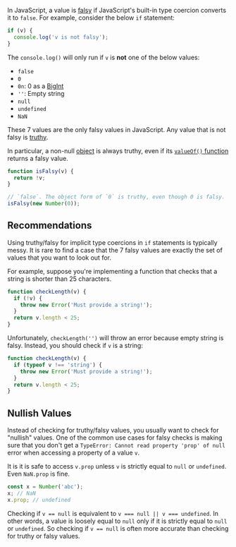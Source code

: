 In JavaScript, a value is [falsy](https://developer.mozilla.org/en-US/docs/Glossary/Falsy)
if JavaScript's built-in type coercion converts it to `false`. For example,
consider the below `if` statement:

```javascript
if (v) {
  console.log('v is not falsy');
}
```

The `console.log()` will only run if `v` is **not** one of the below values:

- `false`
- `0`
- `0n`: 0 as a [BigInt](http://thecodebarbarian.com/an-overview-of-bigint-in-node-js.html)
- `''`: Empty string
- `null`
- `undefined`
- `NaN`

These 7 values are the only falsy values in JavaScript. Any value that is not falsy is [truthy](https://developer.mozilla.org/en-US/docs/Glossary/truthy). 

In particular, a non-null [object](https://developer.mozilla.org/en-US/docs/Web/JavaScript/Guide/Working_with_Objects) is always truthy, even if its [`valueOf()` function](/tutorials/fundamentals/valueof) returns a falsy value.

```javascript
function isFalsy(v) {
  return !v;
}

// `false`. The object form of `0` is truthy, even though 0 is falsy.
isFalsy(new Number(0));
```

Recommendations
---------------

Using truthy/falsy for implicit type coercions in `if` statements is
typically messy. It is rare to find a case that the 7 falsy values are exactly
the set of values that you want to look out for.

For example, suppose you're implementing a function that checks that a string
is shorter than 25 characters.

```javascript
function checkLength(v) {
  if (!v) {
    throw new Error('Must provide a string!');
  }
  return v.length < 25;
}
```

Unfortunately, `checkLength('')` will throw an error because empty string is
falsy. Instead, you should check if `v` is a string:

```javascript
function checkLength(v) {
  if (typeof v !== 'string') {
    throw new Error('Must provide a string!');
  }
  return v.length < 25;
}
```

Nullish Values
--------------

Instead of checking for truthy/falsy values, you usually want to check for
"nullish" values. One of the common use cases for falsy checks is making sure
that you don't get a `TypeError: Cannot read property 'prop' of null` error 
when accessing a property of a value `v`.

It is it is safe to access `v.prop` unless `v` is strictly equal to `null` or 
`undefined`. Even `NaN.prop` is fine.

```javascript
const x = Number('abc');
x; // NaN
x.prop; // undefined
```

Checking if `v == null` is equivalent to `v === null || v === undefined`.
In other words, a value is loosely equal to `null` only if it is strictly
equal to `null` or `undefined`. So checking if `v == null` is often
more accurate than checking for truthy or falsy values.